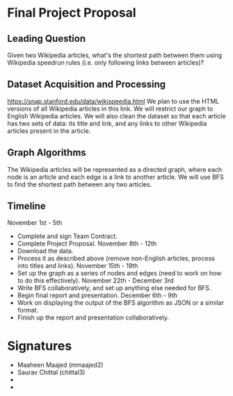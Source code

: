 # Final Project Proposal

## Leading Question
Given two Wikipedia articles, what's the shortest path between them using Wikipedia speedrun rules (i.e. only following links between articles)?

## Dataset Acquisition and Processing
https://snap.stanford.edu/data/wikispeedia.html
We plan to use the HTML versions of all Wikipedia articles in this link. We will restrict our graph to English Wikipedia articles. We will also clean the dataset so that each article has two sets of data: its title and link, and any links to other Wikipedia articles present in the article.

## Graph Algorithms
The Wikipedia articles will be represented as a directed graph, where each node is an article and each edge is a link to another article. We will use BFS to find the shortest path between any two articles.

## Timeline
November 1st - 5th
* Complete and sign Team Contract.
* Complete Project Proposal.
November 8th - 12th
* Download the data.
* Process it as described above (remove non-English articles, process into titles and links).
November 15th - 19th
* Set up the graph as a series of nodes and edges (need to work on how to do this effectively).
November 22th - December 3rd
* Write BFS collaboratively, and set up anything else needed for BFS.
* Begin final report and presentation.
December 6th - 9th
* Work on displaying the output of the BFS algorithm as JSON or a similar format.
* Finish up the report and presentation collaboratively.

# Signatures
* Maaheen Maajed (mmaajed2)
* Saurav Chittal (chittal3)
* 
* 
